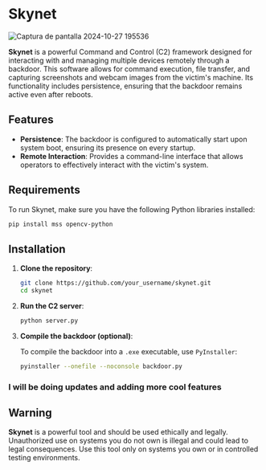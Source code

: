 # Skynet

![Captura de pantalla 2024-10-27 195536](https://github.com/user-attachments/assets/ebcf10d6-743e-4b66-ba9b-f0196d95becd)


**Skynet** is a powerful Command and Control (C2) framework designed for interacting with and managing multiple devices remotely through a backdoor. This software allows for command execution, file transfer, and capturing screenshots and webcam images from the victim's machine. Its functionality includes persistence, ensuring that the backdoor remains active even after reboots.

## Features

- **Persistence**: The backdoor is configured to automatically start upon system boot, ensuring its presence on every startup.
- **Remote Interaction**: Provides a command-line interface that allows operators to effectively interact with the victim's system.

## Requirements

To run Skynet, make sure you have the following Python libraries installed:

```bash
pip install mss opencv-python
```

## Installation

1. **Clone the repository**:

   ```bash
   git clone https://github.com/your_username/skynet.git
   cd skynet
   ```

2. **Run the C2 server**:

   ```bash
   python server.py
   ```

3. **Compile the backdoor (optional)**:

   To compile the backdoor into a `.exe` executable, use `PyInstaller`:

   ```bash
   pyinstaller --onefile --noconsole backdoor.py
   ```

### I will be doing updates and adding more cool **features**

## Warning

**Skynet** is a powerful tool and should be used ethically and legally. Unauthorized use on systems you do not own is illegal and could lead to legal consequences. Use this tool only on systems you own or in controlled testing environments.
